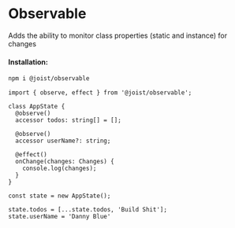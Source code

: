 # Observable

Adds the ability to monitor class properties (static and instance) for changes

#### Installation:

```BASH
npm i @joist/observable
```

```TS
import { observe, effect } from '@joist/observable';

class AppState {
  @observe()
  accessor todos: string[] = [];

  @observe()
  accessor userName?: string;

  @effect()
  onChange(changes: Changes) {
    console.log(changes);
  }
}

const state = new AppState();

state.todos = [...state.todos, 'Build Shit'];
state.userName = 'Danny Blue'
```
